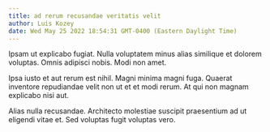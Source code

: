 ```yaml
---
title: ad rerum recusandae veritatis velit
author: Luis Kozey
date: Wed May 25 2022 18:54:31 GMT-0400 (Eastern Daylight Time)
---
```

Ipsam ut explicabo fugiat. Nulla voluptatem minus alias similique et dolorem voluptas. Omnis adipisci nobis. Modi non amet.

 Ipsa iusto et aut rerum est nihil. Magni minima magni fuga. Quaerat inventore repudiandae velit non ut et et modi rerum. At qui non magnam explicabo nisi aut.

 Alias nulla recusandae. Architecto molestiae suscipit praesentium ad ut eligendi vitae et. Sed voluptas fugit voluptas vero.